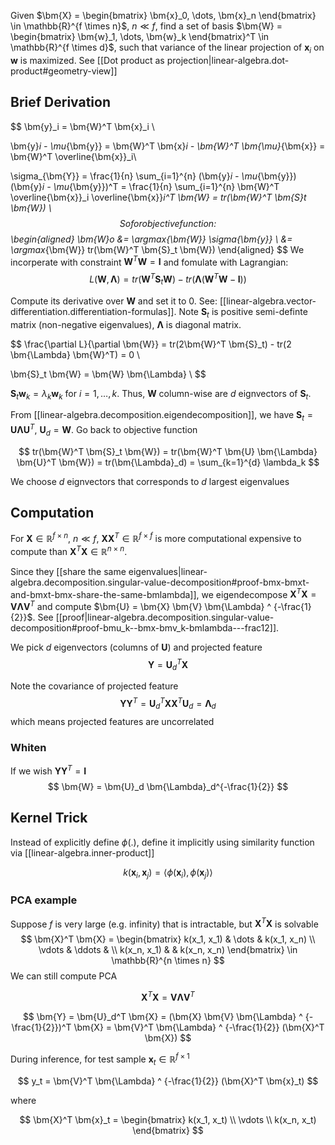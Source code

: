 

Given $\bm{X} = \begin{bmatrix} \bm{x}_0, \dots, \bm{x}_n \end{bmatrix} \in \mathbb{R}^{f \times n}$, $n \ll f$, find a set of basis $\bm{W} = \begin{bmatrix} \bm{w}_1, \dots, \bm{w}_k \end{bmatrix}^T \in \mathbb{R}^{f \times d}$, such that variance of the linear projection of $\bm{x}_i$ on $\bm{w}$ is maximized. See [[Dot product as projection|linear-algebra.dot-product#geometry-view]]

## Brief Derivation

$$
\bm{y}_i = \bm{W}^T \bm{x}_i \\

\bm{y}_i - \mu_{\bm{y}} = \bm{W}^T \bm{x}_i - \bm{W}^T \bm{\mu}_{\bm{x}} = \bm{W}^T \overline{\bm{x}}_i\\

\sigma_{\bm{Y}} = \frac{1}{n} \sum_{i=1}^{n} (\bm{y}_i - \mu_{\bm{y}})(\bm{y}_i - \mu_{\bm{y}})^T =  \frac{1}{n} \sum_{i=1}^{n} \bm{W}^T \overline{\bm{x}}_i \overline{\bm{x}}_i^T \bm{W} = tr(\bm{W}^T \bm{S}_t \bm{W}) \\
$$
So for objective function:
$$
\begin{aligned}
\bm{W}_o &= \argmax_{\bm{W}} \sigma_{\bm{y}} \\
&= \argmax_{\bm{W}} tr(\bm{W}^T \bm{S}_t \bm{W})
\end{aligned}
$$
We incorperate with constraint $\bm{W}^T \bm{W} = \bm{I}$ and fomulate with Lagrangian:
$$
L(\bm{W}, \bm{\Lambda}) = tr(\bm{W}^T \bm{S}_t \bm{W}) - tr(\bm{\Lambda}(\bm{W}^T \bm{W} - \bm{I}))
$$

Compute its derivative over $\bm{W}$ and set it to 0. See: [[linear-algebra.vector-differentiation.differentiation-formulas]]. Note $\bm{S}_t$ is positive semi-definte matrix (non-negative eigenvalues), $\bm{\Lambda}$ is diagonal matrix.

$$
\frac{\partial L}{\partial \bm{W}} = tr(2\bm{W}^T \bm{S}_t) - tr(2 \bm{\Lambda} \bm{W}^T) = 0 \\

\bm{S}_t \bm{W} = \bm{W} \bm{\Lambda} \\
$$

$\bm{S}_t \bm{w}_k = \lambda_k \bm{w}_k$ for $i=1,\dots,k$. Thus, $\bm{W}$ column-wise are $d$ eignvectors of $\bm{S}_t$. 

From [[linear-algebra.decomposition.eigendecomposition]], we have $\bm{S}_t = \bm{U} \bm{\Lambda} \bm{U}^T$, $\bm{U}_d = \bm{W}$. Go back to objective function

$$
tr(\bm{W}^T \bm{S}_t \bm{W}) = tr(\bm{W}^T \bm{U} \bm{\Lambda} \bm{U}^T \bm{W}) = tr(\bm{\Lambda}_d) = \sum_{k=1}^{d} \lambda_k
$$

We choose $d$ eignvectors that corresponds to $d$ largest eigenvalues

## Computation

For $\bm{X} \in \mathbb{R}^{f \times n}$, $n \ll f$, $\bm{X}\bm{X}^T \in \mathbb{R}^{f \times f}$ is more computational expensive to compute than $\bm{X}^T \bm{X} \in \mathbb{R}^{n \times n}$.

Since they [[share the same eigenvalues|linear-algebra.decomposition.singular-value-decomposition#proof-bmx-bmxt-and-bmxt-bmx-share-the-same-bmlambda]], we eigendecompose $\bm{X}^T \bm{X} = \bm{V} \bm{\Lambda} \bm{V}^T$ and compute $\bm{U} = \bm{X} \bm{V} \bm{\Lambda} ^ {-\frac{1}{2}}$. See [[proof|linear-algebra.decomposition.singular-value-decomposition#proof-bmu_k--bmx-bmv_k-bmlambda---frac12]].

We pick $d$ eigenvectors (columns of $\bm{U}$) and projected feature
$$
\bm{Y} = \bm{U}_d^T \bm{X}
$$

Note the covariance of projected feature
$$
\bm{Y} \bm{Y}^T = \bm{U}_d^T \bm{X} \bm{X}^T \bm{U}_d = \bm{\Lambda}_d
$$
which means projected features are uncorrelated

### Whiten
If we wish $\bm{Y} \bm{Y}^T = \bm{I}$
$$
\bm{W} = \bm{U}_d \bm{\Lambda}_d^{-\frac{1}{2}}
$$

## Kernel Trick
Instead of explicitly define $\phi(.)$, define it implicitly using similarity function via [[linear-algebra.inner-product]]

$$
k(\bm{x}_i, \bm{x}_j) = \langle \phi(\bm{x}_i), \phi(\bm{x}_j) \rangle
$$

### PCA example
Suppose $f$ is very large (e.g. infinity) that is intractable, but $\bm{X}^T \bm{X}$ is solvable
$$
\bm{X}^T \bm{X} = 
\begin{bmatrix} 
k(x_1, x_1) & \dots & k(x_1, x_n) \\
\vdots & \ddots & \\
k(x_n, x_1) &        & k(x_n, x_n) 
\end{bmatrix}
\in \mathbb{R}^{n \times n}
$$
We can still compute PCA

$$
\bm{X}^T \bm{X} = \bm{V} \bm{\Lambda} \bm{V}^T
$$

$$
\bm{Y} = \bm{U}_d^T \bm{X} = (\bm{X} \bm{V} \bm{\Lambda} ^ {-\frac{1}{2}})^T \bm{X} = \bm{V}^T \bm{\Lambda} ^ {-\frac{1}{2}} (\bm{X}^T \bm{X})
$$

During inference, for test sample $\bm{x}_t \in \mathbb{R}^{f \times 1}$

$$
y_t = \bm{V}^T \bm{\Lambda} ^ {-\frac{1}{2}} (\bm{X}^T \bm{x}_t)
$$

where

$$
\bm{X}^T \bm{x}_t = 
\begin{bmatrix}
k(x_1, x_t) \\
\vdots \\
k(x_n, x_t)
\end{bmatrix}
$$

